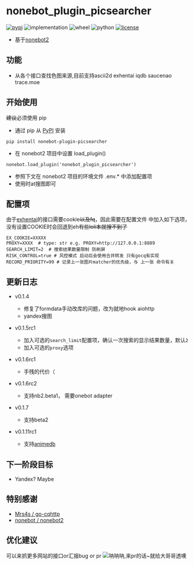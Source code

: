 # nonebot_plugin_picsearcher
[![pypi](https://img.shields.io/pypi/v/nonebot-plugin-picsearcher.svg)](https://pypi.org/project/nonebot_plugin_picsearcher/) 
![implementation](https://img.shields.io/pypi/implementation/nonebot-plugin-picsearcher)
![wheel](https://img.shields.io/pypi/wheel/nonebot-plugin-picsearcher)
![python](https://img.shields.io/pypi/pyversions/nonebot-plugin-picsearcher)
[![license](https://img.shields.io/github/license/synodriver/nonebot_plugin_picsearcher.svg)](https://raw.githubusercontent.com/synodriver/nonebot_plugin_picsearcher/main/LICENSE)

- 基于[nonebot2](https://github.com/nonebot/nonebot2)

## 功能

- 从各个接口查找色图来源,目前支持ascii2d exhentai iqdb saucenao trace.moe

## 开始使用

~~建议~~必须使用 pip

- 通过 pip 从 [PyPI](https://pypi.org/project/nonebot_plugin_picsearcher/) 安装

``` {.sourceCode .bash}
pip install nonebot-plugin-picsearcher
```

- 在 nonebot2 项目中设置 load_plugin()

``` {.sourceCode .python}
nonebot.load_plugin('nonebot_plugin_picsearcher')
```

- 参照下文在 nonebot2 项目的环境文件 .env.\* 中添加配置项
- 使用时at搜图即可

## 配置项

由于[exhentai](https://exhentai.org)的接口需要cookie~~以及fq~~，因此需要在配置文件
中加入如下选项，没有设置COOKIE时会回退到eh~~有些loli本就搜不到了~~
```
EX_COOKIE=XXXXX
PROXY=XXXX  # type: str e.g. PROXY=http://127.0.0.1:8889
SEARCH_LIMIT=2  # 搜索结果数量限制 防刷屏
RISK_CONTROL=true # 风控模式 启动后会使用合并转发 只有gocq有实现
RECORD_PRIORITY=99 # 记录上一张图片matcher的优先级，与 上一张 命令有关
```

## 更新日志
- v0.1.4
    - 修复了formdata手动改库的问题，改为就地hook aiohttp
    - yandex搜图
  
- v0.1.5rc1
    - 加入可选的`search_limit`配置项，确认一次搜索的显示结果数量，默认`2`
    - 加入可选的`proxy`选项

- v0.1.6rc1
    - 手残的代价（

- v0.1.6rc2
    - 支持nb2.beta1， 需要onebot adapter

- v0.1.7
    - 支持beta2

- v0.1.11rc1
    - 支持[animedb](https://ai.animedb.cn)

## 下一阶段目标

- Yandex? Maybe


## 特别感谢

- [Mrs4s / go-cqhttp](https://github.com/Mrs4s/go-cqhttp)
- [nonebot / nonebot2](https://github.com/nonebot/nonebot2)

## 优化建议

可以来抓更多网站的接口or汇报bug or pr
![](https://i.pixiv.cat/img-original/img/2019/08/07/00/13/37/76116742_p0.png "呐呐呐,来pr的话~就给大哥哥透噢")

